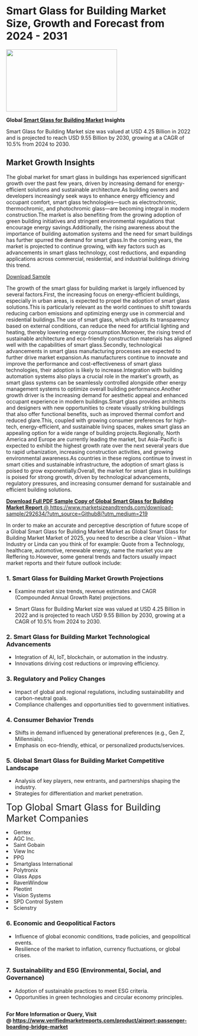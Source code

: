 <H1>Smart Glass for Building Market Size, Growth and Forecast from 2024 - 2031</H1><img class="aligncenter size-medium wp-image-584254" src="https://thirdeyenews.in/wp-content/uploads/2024/09/Global-Market-Research-300x168.jpeg" alt="" width="300" height="168" /><p><strong>Global&nbsp;<a href="https://www.marketsizeandtrends.com/download-sample/292634/?utm_source=Github8j?utm_medium=219">Smart Glass for Building Market</a> Insights</strong></p><p>Smart Glass for Building Market size was valued at USD 4.25 Billion in 2022 and is projected to reach USD 9.55 Billion by 2030, growing at a CAGR of 10.5% from 2024 to 2030.</p><p><h2>Market Growth Insights</h2> <p>The global market for smart glass in buildings has experienced significant growth over the past few years, driven by increasing demand for energy-efficient solutions and sustainable architecture.As building owners and developers increasingly seek ways to enhance energy efficiency and occupant comfort, smart glass technologies—such as electrochromic, thermochromic, and photochromic glass—are becoming integral in modern construction.The market is also benefiting from the growing adoption of green building initiatives and stringent environmental regulations that encourage energy savings.Additionally, the rising awareness about the importance of building automation systems and the need for smart buildings has further spurred the demand for smart glass.In the coming years, the market is projected to continue growing, with key factors such as advancements in smart glass technology, cost reductions, and expanding applications across commercial, residential, and industrial buildings driving this trend.</p> <p><a href="#">Download Sample</a></p> <p>The growth of the smart glass for building market is largely influenced by several factors.First, the increasing focus on energy-efficient buildings, especially in urban areas, is expected to propel the adoption of smart glass solutions.This is particularly relevant as the world continues to shift towards reducing carbon emissions and optimizing energy use in commercial and residential buildings.The use of smart glass, which adjusts its transparency based on external conditions, can reduce the need for artificial lighting and heating, thereby lowering energy consumption.Moreover, the rising trend of sustainable architecture and eco-friendly construction materials has aligned well with the capabilities of smart glass.Secondly, technological advancements in smart glass manufacturing processes are expected to further drive market expansion.As manufacturers continue to innovate and improve the performance and cost-effectiveness of smart glass technologies, their adoption is likely to increase.Integration with building automation systems also plays a crucial role in the market's growth, as smart glass systems can be seamlessly controlled alongside other energy management systems to optimize overall building performance.Another growth driver is the increasing demand for aesthetic appeal and enhanced occupant experience in modern buildings.Smart glass provides architects and designers with new opportunities to create visually striking buildings that also offer functional benefits, such as improved thermal comfort and reduced glare.This, coupled with growing consumer preferences for high-tech, energy-efficient, and sustainable living spaces, makes smart glass an appealing option for a wide range of building projects.Regionally, North America and Europe are currently leading the market, but Asia-Pacific is expected to exhibit the highest growth rate over the next several years due to rapid urbanization, increasing construction activities, and growing environmental awareness.As countries in these regions continue to invest in smart cities and sustainable infrastructure, the adoption of smart glass is poised to grow exponentially.Overall, the market for smart glass in buildings is poised for strong growth, driven by technological advancements, regulatory pressures, and increasing consumer demand for sustainable and efficient building solutions.</p> <p><a href="#"></p><p><span class=""><strong>Download Full PDF Sample Copy of Global Smart Glass for Building Market Report</strong> @ <a href="https://www.marketsizeandtrends.com/download-sample/292634/?utm_source=Github8j?utm_medium=219" target="_blank">https://www.marketsizeandtrends.com/download-sample/292634/?utm_source=Github8j?utm_medium=219</a></span></p><p>In order to make an accurate and perceptive description of future scope of a Global&nbsp;Smart Glass for Building Market Market as Global&nbsp;Smart Glass for Building Market Market of 2025, you need to describe a clear Vision &ndash; What Industry or Linda can you think of for example: Quote from a Technology, healthcare, automotive, renewable energy, name the market you are Reffering to.However, some general trends and factors usually impact market reports and their future outlook include:</p><h3>1.&nbsp;<strong>Smart Glass for Building Market Growth Projections</strong></h3><ul><li>Examine market size trends, revenue estimates and CAGR (Compounded Annual Growth Rate) projections.</li><li><p>Smart Glass for Building Market size was valued at USD 4.25 Billion in 2022 and is projected to reach USD 9.55 Billion by 2030, growing at a CAGR of 10.5% from 2024 to 2030.</p></li></ul><h3>2.&nbsp;<strong>Smart Glass for Building Market Technological Advancements</strong></h3><ul><li>Integration of AI, IoT, blockchain, or automation in the industry.</li><li>Innovations driving cost reductions or improving efficiency.</li></ul><h3>3.&nbsp;<strong>Regulatory and Policy Changes</strong></h3><ul><li>Impact of global and regional regulations, including sustainability and carbon-neutral goals.</li><li>Compliance challenges and opportunities tied to government initiatives.</li></ul><h3>4.&nbsp;<strong>Consumer Behavior Trends</strong></h3><ul><li>Shifts in demand influenced by generational preferences (e.g., Gen Z, Millennials).</li><li>Emphasis on eco-friendly, ethical, or personalized products/services.</li></ul><h3>5.&nbsp;<strong>Global Smart Glass for Building Market Competitive Landscape</strong></h3><ul><li>Analysis of key players, new entrants, and partnerships shaping the industry.</li><li>Strategies for differentiation and market penetration.</li></ul><p data-pm-slice="1 1 []"><span style="color: inherit; font-family: inherit; font-size: 25px;">Top Global Smart Glass for Building Market Companies</span></p><div class="" data-test-id=""><p><li>Gentex</li><li> AGC Inc.</li><li> Saint Gobain</li><li> View Inc</li><li> PPG</li><li> Smartglass International</li><li> Polytronix</li><li> Glass Apps</li><li> RavenWindow</li><li> Pleotint</li><li> Vision Systems</li><li> SPD Control System</li><li> Scienstry</li></p></div><h3>6.&nbsp;<strong>Economic and Geopolitical Factors</strong></h3><ul><li>Influence of global economic conditions, trade policies, and geopolitical events.</li><li>Resilience of the market to inflation, currency fluctuations, or global crises.</li></ul><h3>7.&nbsp;<strong>Sustainability and ESG (Environmental, Social, and Governance)</strong></h3><ul><li>Adoption of sustainable practices to meet ESG criteria.</li><li>Opportunities in green technologies and circular economy principles.</li></ul><h2><strong style="font-size: 14px;">For More Information or Query, Visit @&nbsp;</strong><a style="background-color: #ffffff; font-size: 14px;" href="https://www.marketsizeandtrends.com/report/smart-glass-for-building-market/" target="_blank">https://www.verifiedmarketreports.com/product/airport-passenger-boarding-bridge-market</a></h2>